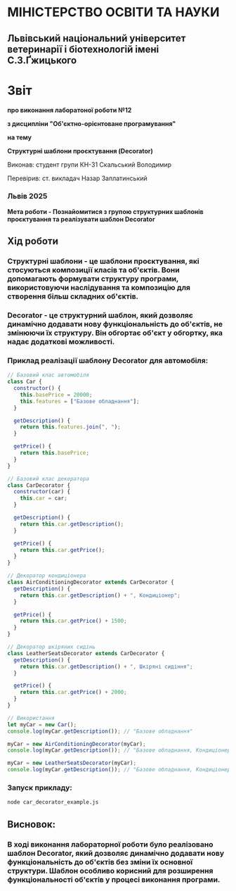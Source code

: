 # МІНІСТЕРСТВО ОСВІТИ ТА НАУКИ

## Львівський національний університет ветеринарії і біотехнологій імені С.З.Ґжицького

# Звіт

**про виконання лаборатоної роботи №12**

**з дисципліни "Об'єктно-орієнтоване програмування"**

**на тему**

**Структурні шаблони проєктування (Decorator)**

Виконав: студент групи КН-31 Скальський Володимир

Перевірив: ст. викладач Назар Заплатинський

### Львів 2025

**Мета роботи - Познайомитися з групою структурних шаблонів проєктування та реалізувати шаблон Decorator**

## Хід роботи

### Структурні шаблони - це шаблони проєктування, які стосуються композиції класів та об'єктів. Вони допомагають формувати структуру програми, використовуючи наслідування та композицію для створення більш складних об'єктів.

### Decorator - це структурний шаблон, який дозволяє динамічно додавати нову функціональність до об'єктів, не змінюючи їх структуру. Він обгортає об'єкт у обгортку, яка надає додаткові можливості.

### Приклад реалізації шаблону Decorator для автомобіля:

```javascript
// Базовий клас автомобіля
class Car {
  constructor() {
    this.basePrice = 20000;
    this.features = ["Базове обладнання"];
  }

  getDescription() {
    return this.features.join(", ");
  }

  getPrice() {
    return this.basePrice;
  }
}

// Базовий клас декоратора
class CarDecorator {
  constructor(car) {
    this.car = car;
  }

  getDescription() {
    return this.car.getDescription();
  }

  getPrice() {
    return this.car.getPrice();
  }
}

// Декоратор кондиціонера
class AirConditioningDecorator extends CarDecorator {
  getDescription() {
    return this.car.getDescription() + ", Кондиціонер";
  }

  getPrice() {
    return this.car.getPrice() + 1500;
  }
}

// Декоратор шкіряних сидінь
class LeatherSeatsDecorator extends CarDecorator {
  getDescription() {
    return this.car.getDescription() + ", Шкіряні сидіння";
  }

  getPrice() {
    return this.car.getPrice() + 2000;
  }
}

// Використання
let myCar = new Car();
console.log(myCar.getDescription()); // "Базове обладнання"

myCar = new AirConditioningDecorator(myCar);
console.log(myCar.getDescription()); // "Базове обладнання, Кондиціонер"

myCar = new LeatherSeatsDecorator(myCar);
console.log(myCar.getDescription()); // "Базове обладнання, Кондиціонер, Шкіряні сидіння"
```

### Запуск прикладу:

```bash
node car_decorator_example.js
```

## Висновок:

### В ході виконання лабораторної роботи було реалізовано шаблон Decorator, який дозволяє динамічно додавати нову функціональність до об'єктів без зміни їх основної структури. Шаблон особливо корисний для розширення функціональності об'єктів у процесі виконання програми.
